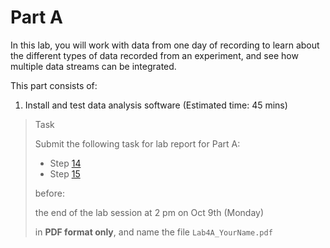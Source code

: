 # Part A

In this lab, you will work with data from one day of recording to learn about the different types of data recorded from an experiment, and see how multiple data streams can be integrated.

This part consists of:

<ol>
  <li> Install and test data analysis software (Estimated time:  45 mins)
</ol>

> <p class="task"> Task
>
> Submit the following task for lab report for Part A: 
> - Step [14](1.md#14)
> - Step [15](1.md#15)
> 
> before:
>
> <p class="warn"> the end of the lab session at 2 pm on Oct 9th (Monday)
>
> in **PDF format only**, and name the file `Lab4A_YourName.pdf`
